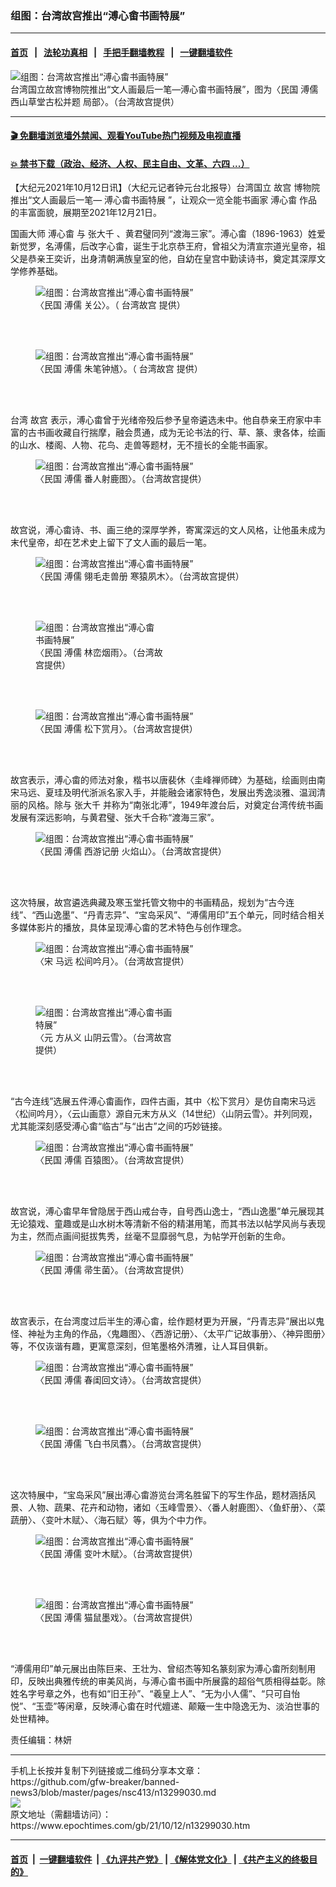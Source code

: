 ### 组图：台湾故宫推出“溥心畬书画特展”
------------------------

#### [首页](https://github.com/gfw-breaker/banned-news3/blob/master/README.md) &nbsp;&nbsp;|&nbsp;&nbsp; [法轮功真相](https://github.com/begood0513/basic/blob/master/README.md)  &nbsp;&nbsp;|&nbsp;&nbsp; [手把手翻墙教程](https://github.com/gfw-breaker/guides/wiki)  &nbsp;&nbsp;|&nbsp;&nbsp; [一键翻墙软件](https://github.com/gfw-breaker/nogfw/blob/master/README.md)  



<div><img alt="组图：台湾故宫推出“溥心畬书画特展”" class="attachment-djy_600_400 size-djy_600_400 wp-post-image" src="https://i.epochtimes.com/assets/uploads/2021/10/id13299418-2110120733422378-600x400.jpg"/>
<div class="caption">
 台湾国立故宫博物院推出“文人画最后一笔—溥心畬书画特展”，图为〈民国 溥儒 西山草堂古松并题 局部〉。（台湾故宫提供）
</div></div><hr/>

#### [ 🎬  免翻墙浏览墙外禁闻、观看YouTube热门视频及电视直播](https://github.com/gfw-breaker/HelloWorld)

#### [ 💥  禁书下载（政治、经济、人权、民主自由、文革、六四 ...）](https://github.com/gfw-breaker/books/blob/master/README.md)

<div><p>
 【大纪元2021年10月12日讯】（大纪元记者钟元台北报导）台湾国立
 <ok href="https://www.epochtimes.com/gb/tag/%E6%95%85%E5%AE%AB.html">
  故宫
 </ok>
 博物院推出“文人画最后一笔—
 <ok href="https://www.epochtimes.com/gb/tag/%E6%BA%A5%E5%BF%83%E7%95%AC%E4%B9%A6%E7%94%BB%E7%89%B9%E5%B1%95.html">
  溥心畬书画特展
 </ok>
 ”，让观众一览全能书画家
 <ok href="https://www.epochtimes.com/gb/tag/%E6%BA%A5%E5%BF%83%E7%95%AC.html">
  溥心畬
 </ok>
 作品的丰富面貌，展期至2021年12月21日。
</p>
<p>
 国画大师
 <ok href="https://www.epochtimes.com/gb/tag/%E6%BA%A5%E5%BF%83%E7%95%AC.html">
  溥心畬
 </ok>
 与
 <ok href="https://www.epochtimes.com/gb/tag/%E5%BC%A0%E5%A4%A7%E5%8D%83.html">
  张大千
 </ok>
 、黄君璧同列“渡海三家”。溥心畬（1896-1963）姓爱新觉罗，名溥儒，后改字心畬，诞生于北京恭王府，曾祖父为清宣宗道光皇帝，祖父是恭亲王奕䜣，出身清朝满族皇室的他，自幼在皇宫中勤读诗书，奠定其深厚文学修养基础。
</p>
<figure aria-describedby="caption-attachment-13299367" class="wp-caption aligncenter" id="attachment_13299367" style="width: 315px">
 <ok href="https://i.epochtimes.com/assets/uploads/2021/10/id13299367-2110120812192378.jpg" target="_blank">
  <img alt="组图：台湾故宫推出“溥心畬书画特展”" class="size-large wp-image-13299367" src="https://i.epochtimes.com/assets/uploads/2021/10/id13299367-2110120812192378.jpg" title="组图：台湾故宫推出“溥心畬书画特展”"/>
 </ok>
 <br/><figcaption class="wp-caption-text" id="caption-attachment-13299367">
  〈民国 溥儒 关公〉。（
  <ok href="https://www.epochtimes.com/gb/tag/%E5%8F%B0%E6%B9%BE%E6%95%85%E5%AE%AB.html">
   台湾故宫
  </ok>
  提供）
 </figcaption><br/>
</figure><br/>
<figure aria-describedby="caption-attachment-13299365" class="wp-caption aligncenter" id="attachment_13299365" style="width: 292px">
 <ok href="https://i.epochtimes.com/assets/uploads/2021/10/id13299365-2110120829302378.jpg" target="_blank">
  <img alt="组图：台湾故宫推出“溥心畬书画特展”" class="size-large wp-image-13299365" src="https://i.epochtimes.com/assets/uploads/2021/10/id13299365-2110120829302378.jpg" title="组图：台湾故宫推出“溥心畬书画特展”"/>
 </ok>
 <br/><figcaption class="wp-caption-text" id="caption-attachment-13299365">
  〈民国 溥儒 朱笔钟馗〉。（
  <ok href="https://www.epochtimes.com/gb/tag/%E5%8F%B0%E6%B9%BE%E6%95%85%E5%AE%AB.html">
   台湾故宫
  </ok>
  提供）
 </figcaption><br/>
</figure><br/>
<p>
 台湾
 <ok href="https://www.epochtimes.com/gb/tag/%E6%95%85%E5%AE%AB.html">
  故宫
 </ok>
 表示，溥心畬曾于光绪帝殁后参予皇帝遴选未中。他自恭亲王府家中丰富的古书画收藏自行揣摩，融会贯通，成为无论书法的行、草、篆、隶各体，绘画的山水、楼阁、人物、花鸟、走兽等题材，无不擅长的全能书画家。
</p>
<figure aria-describedby="caption-attachment-13299368" class="wp-caption aligncenter" id="attachment_13299368" style="width: 600px">
 <ok href="https://i.epochtimes.com/assets/uploads/2021/10/id13299368-2110120810572378.jpg" target="_blank">
  <img alt="组图：台湾故宫推出“溥心畬书画特展”" class="size-large wp-image-13299368" src="https://i.epochtimes.com/assets/uploads/2021/10/id13299368-2110120810572378-600x127.jpg" title="组图：台湾故宫推出“溥心畬书画特展”"/>
 </ok>
 <br/><figcaption class="wp-caption-text" id="caption-attachment-13299368">
  〈民国 溥儒 番人射鹿图〉。（台湾故宫提供）
 </figcaption><br/>
</figure><br/>
<p>
 故宫说，溥心畬诗、书、画三绝的深厚学养，寄寓深远的文人风格，让他虽未成为末代皇帝，却在艺术史上留下了文人画的最后一笔。
</p>
<figure aria-describedby="caption-attachment-13299455" class="wp-caption aligncenter" id="attachment_13299455" style="width: 374px">
 <ok href="https://i.epochtimes.com/assets/uploads/2021/10/id13299455-2110120852352378.jpg" target="_blank">
  <img alt="组图：台湾故宫推出“溥心畬书画特展”" class="size-large wp-image-13299455" src="https://i.epochtimes.com/assets/uploads/2021/10/id13299455-2110120852352378.jpg" title="组图：台湾故宫推出“溥心畬书画特展”"/>
 </ok>
 <br/><figcaption class="wp-caption-text" id="caption-attachment-13299455">
  〈民国 溥儒 翎毛走兽册 寒猿夙木〉。（台湾故宫提供）
 </figcaption><br/>
</figure><br/>
<figure aria-describedby="caption-attachment-13299381" class="wp-caption aligncenter" id="attachment_13299381" style="width: 204px">
 <ok href="https://i.epochtimes.com/assets/uploads/2021/10/id13299381-2110120807372378.jpg" target="_blank">
  <img alt="组图：台湾故宫推出“溥心畬书画特展”" class="size-large wp-image-13299381" src="https://i.epochtimes.com/assets/uploads/2021/10/id13299381-2110120807372378.jpg" title="组图：台湾故宫推出“溥心畬书画特展”"/>
 </ok>
 <br/><figcaption class="wp-caption-text" id="caption-attachment-13299381">
  〈民国 溥儒 林峦烟雨〉。（台湾故宫提供）
 </figcaption><br/>
</figure><br/>
<figure aria-describedby="caption-attachment-13299384" class="wp-caption aligncenter" id="attachment_13299384" style="width: 253px">
 <ok href="https://i.epochtimes.com/assets/uploads/2021/10/id13299384-2110120806442378.jpg" target="_blank">
  <img alt="组图：台湾故宫推出“溥心畬书画特展”" class="size-large wp-image-13299384" src="https://i.epochtimes.com/assets/uploads/2021/10/id13299384-2110120806442378.jpg" title="组图：台湾故宫推出“溥心畬书画特展”"/>
 </ok>
 <br/><figcaption class="wp-caption-text" id="caption-attachment-13299384">
  〈民国 溥儒 松下赏月〉。（台湾故宫提供）
 </figcaption><br/>
</figure><br/>
<p>
 故宫表示，溥心畬的师法对象，楷书以唐裴休〈圭峰禅师碑〉为基础，绘画则由南宋马远、夏珪及明代浙派名家入手，并能融会诸家特色，发展出秀逸淡雅、温润清丽的风格。除与
 <ok href="https://www.epochtimes.com/gb/tag/%E5%BC%A0%E5%A4%A7%E5%8D%83.html">
  张大千
 </ok>
 并称为“南张北溥”，1949年渡台后，对奠定台湾传统书画发展有深远影响，与黄君璧、张大千合称“渡海三家”。
</p>
<figure aria-describedby="caption-attachment-13299445" class="wp-caption aligncenter" id="attachment_13299445" style="width: 421px">
 <ok href="https://i.epochtimes.com/assets/uploads/2021/10/id13299445-2110120849072378.jpg" target="_blank">
  <img alt="组图：台湾故宫推出“溥心畬书画特展”" class="wp-image-13299445" src="https://i.epochtimes.com/assets/uploads/2021/10/id13299445-2110120849072378.jpg" title="组图：台湾故宫推出“溥心畬书画特展”"/>
 </ok>
 <br/><figcaption class="wp-caption-text" id="caption-attachment-13299445">
  〈民国 溥儒 西游记册 火焰山〉。（台湾故宫提供）
 </figcaption><br/>
</figure><br/>
<p>
 这次特展，故宫遴选典藏及寒玉堂托管文物中的书画精品，规划为“古今连线”、“西山逸墨”、“丹青志异”、“宝岛采风”、“溥儒用印”五个单元，同时结合相关多媒体影片的播放，具体呈现溥心畬的艺术特色与创作理念。
</p>
<figure aria-describedby="caption-attachment-13299348" class="wp-caption aligncenter" id="attachment_13299348" style="width: 318px">
 <ok href="https://i.epochtimes.com/assets/uploads/2021/10/id13299348-2110120729022378.jpg" target="_blank">
  <img alt="组图：台湾故宫推出“溥心畬书画特展”" class="size-large wp-image-13299348" src="https://i.epochtimes.com/assets/uploads/2021/10/id13299348-2110120729022378.jpg" title="组图：台湾故宫推出“溥心畬书画特展”"/>
 </ok>
 <br/><figcaption class="wp-caption-text" id="caption-attachment-13299348">
  〈宋 马远 松间吟月〉。（台湾故宫提供）
 </figcaption><br/>
</figure><br/>
<figure aria-describedby="caption-attachment-13299343" class="wp-caption aligncenter" id="attachment_13299343" style="width: 227px">
 <ok href="https://i.epochtimes.com/assets/uploads/2021/10/id13299343-2110120728002378.jpg" target="_blank">
  <img alt="组图：台湾故宫推出“溥心畬书画特展”" class="size-large wp-image-13299343" src="https://i.epochtimes.com/assets/uploads/2021/10/id13299343-2110120728002378.jpg" title="组图：台湾故宫推出“溥心畬书画特展”"/>
 </ok>
 <br/><figcaption class="wp-caption-text" id="caption-attachment-13299343">
  〈元 方从义 山阴云雪〉。（台湾故宫提供）
 </figcaption><br/>
</figure><br/>
<p>
 “古今连线”选展五件溥心畬画作，四件古画，其中〈松下赏月〉是仿自南宋马远〈松间吟月〉，〈云山画意〉源自元末方从义（14世纪）〈山阴云雪〉。并列同观，尤其能深刻感受溥心畬“临古”与“出古”之间的巧妙链接。
</p>
<figure aria-describedby="caption-attachment-13299390" class="wp-caption aligncenter" id="attachment_13299390" style="width: 600px">
 <ok href="https://i.epochtimes.com/assets/uploads/2021/10/id13299390-2110120732242378.jpg" target="_blank">
  <img alt="组图：台湾故宫推出“溥心畬书画特展”" class="size-large wp-image-13299390" src="https://i.epochtimes.com/assets/uploads/2021/10/id13299390-2110120732242378-600x81.jpg" title="组图：台湾故宫推出“溥心畬书画特展”"/>
 </ok>
 <br/><figcaption class="wp-caption-text" id="caption-attachment-13299390">
  〈民国 溥儒 百猿图〉。（台湾故宫提供）
 </figcaption><br/>
</figure><br/>
<p>
 故宫说，溥心畬早年曾隐居于西山戒台寺，自号西山逸士，“西山逸墨”单元展现其无论猿戏、童趣或是山水树木等清新不俗的精湛用笔，而其书法以帖学风尚与表现为主，然而点画间挺拔隽秀，丝毫不显靡弱气息，为帖学开创新的生命。
</p>
<figure aria-describedby="caption-attachment-13299385" class="wp-caption aligncenter" id="attachment_13299385" style="width: 271px">
 <ok href="https://i.epochtimes.com/assets/uploads/2021/10/id13299385-2110120800482378.jpg" target="_blank">
  <img alt="组图：台湾故宫推出“溥心畬书画特展”" class="size-large wp-image-13299385" src="https://i.epochtimes.com/assets/uploads/2021/10/id13299385-2110120800482378.jpg" title="组图：台湾故宫推出“溥心畬书画特展”"/>
 </ok>
 <br/><figcaption class="wp-caption-text" id="caption-attachment-13299385">
  〈民国 溥儒 帚生菌〉。（台湾故宫提供）
 </figcaption><br/>
</figure><br/>
<p>
 故宫表示，在台湾度过后半生的溥心畬，绘作题材更为开展，“丹青志异”展出以鬼怪、神祉为主角的作品，〈鬼趣图〉、〈西游记册〉、〈太平广记故事册〉、〈神异图册〉等，不仅诙谐有趣，更寓意深刻，但笔墨格外清雅，让人耳目俱新。
</p>
<figure aria-describedby="caption-attachment-13299380" class="wp-caption aligncenter" id="attachment_13299380" style="width: 449px">
 <ok href="https://i.epochtimes.com/assets/uploads/2021/10/id13299380-2110120808152378.jpg" target="_blank">
  <img alt="组图：台湾故宫推出“溥心畬书画特展”" class="size-large wp-image-13299380" src="https://i.epochtimes.com/assets/uploads/2021/10/id13299380-2110120808152378.jpg" title="组图：台湾故宫推出“溥心畬书画特展”"/>
 </ok>
 <br/><figcaption class="wp-caption-text" id="caption-attachment-13299380">
  〈民国 溥儒 春闺回文诗〉。（台湾故宫提供）
 </figcaption><br/>
</figure><br/>
<p>
</p>
<figure aria-describedby="caption-attachment-13299379" class="wp-caption aligncenter" id="attachment_13299379" style="width: 299px">
 <ok href="https://i.epochtimes.com/assets/uploads/2021/10/id13299379-2110120809092378.jpg" target="_blank">
  <img alt="组图：台湾故宫推出“溥心畬书画特展”" class="size-large wp-image-13299379" src="https://i.epochtimes.com/assets/uploads/2021/10/id13299379-2110120809092378.jpg" title="组图：台湾故宫推出“溥心畬书画特展”"/>
 </ok>
 <br/><figcaption class="wp-caption-text" id="caption-attachment-13299379">
  〈民国 溥儒 飞白书凤翥〉。（台湾故宫提供）
 </figcaption><br/>
</figure><br/>
<p>
 这次特展中，“宝岛采风”展出溥心畬游览台湾名胜留下的写生作品，题材涵括风景、人物、蔬果、花卉和动物，诸如〈玉峰雪景〉、〈番人射鹿图〉、〈鱼虾册〉、〈菜蔬册〉、〈变叶木赋〉、〈海石赋〉等，俱为个中力作。
</p>
<figure aria-describedby="caption-attachment-13299375" class="wp-caption aligncenter" id="attachment_13299375" style="width: 342px">
 <ok href="https://i.epochtimes.com/assets/uploads/2021/10/id13299375-2110120813242378.jpg" target="_blank">
  <img alt="组图：台湾故宫推出“溥心畬书画特展”" class="size-large wp-image-13299375" src="https://i.epochtimes.com/assets/uploads/2021/10/id13299375-2110120813242378.jpg" title="组图：台湾故宫推出“溥心畬书画特展”"/>
 </ok>
 <br/><figcaption class="wp-caption-text" id="caption-attachment-13299375">
  〈民国 溥儒 变叶木赋〉。（台湾故宫提供）
 </figcaption><br/>
</figure><br/>
<figure aria-describedby="caption-attachment-13299374" class="wp-caption aligncenter" id="attachment_13299374" style="width: 280px">
 <ok href="https://i.epochtimes.com/assets/uploads/2021/10/id13299374-2110120811412378.jpg" target="_blank">
  <img alt="组图：台湾故宫推出“溥心畬书画特展”" class="size-large wp-image-13299374" src="https://i.epochtimes.com/assets/uploads/2021/10/id13299374-2110120811412378.jpg" title="组图：台湾故宫推出“溥心畬书画特展”"/>
 </ok>
 <br/><figcaption class="wp-caption-text" id="caption-attachment-13299374">
  〈民国 溥儒 猫鼠墨戏〉。（台湾故宫提供）
 </figcaption><br/>
</figure><br/>
<p>
 “溥儒用印”单元展出由陈巨来、王壮为、曾绍杰等知名篆刻家为溥心畬所刻制用印，反映出典雅传统的审美风尚，与溥心畬书画中所展露的超俗气质相得益彰。除姓名字号章之外，也有如“旧王孙”、“羲皇上人”、“无为小人儒”、“只可自怡悦”、“玉壶”等闲章，反映溥心畬在时代嬗递、颠簸一生中隐逸无为、淡泊世事的处世精神。
</p>
<p>
 责任编辑：林妍
</p>
</div>
<hr/>
手机上长按并复制下列链接或二维码分享本文章：<br/>
https://github.com/gfw-breaker/banned-news3/blob/master/pages/nsc413/n13299030.md <br/>
<a href='https://github.com/gfw-breaker/banned-news3/blob/master/pages/nsc413/n13299030.md'><img src='https://github.com/gfw-breaker/banned-news3/blob/master/pages/nsc413/n13299030.md.png'/></a> <br/>
原文地址（需翻墙访问）：https://www.epochtimes.com/gb/21/10/12/n13299030.htm


------------------------
#### [首页](https://github.com/gfw-breaker/banned-news3/blob/master/README.md) &nbsp;|&nbsp; [一键翻墙软件](https://github.com/gfw-breaker/nogfw/blob/master/README.md) &nbsp;| [《九评共产党》](https://github.com/gfw-breaker/9ping.md/blob/master/README.md#九评之一评共产党是什么) | [《解体党文化》](https://github.com/gfw-breaker/jtdwh.md/blob/master/README.md) | [《共产主义的终极目的》](https://github.com/gfw-breaker/gczydzjmd.md/blob/master/README.md)


<img src='http://gfw-breaker.win/banned-news3/pages/nsc413/n13299030.md' width='0px' height='0px'/>